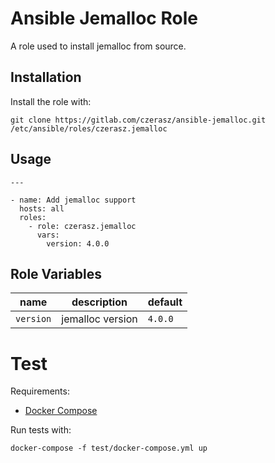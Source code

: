 # Ansible Jemalloc Role

A role used to install jemalloc from source.

## Installation

Install the role with:

```
git clone https://gitlab.com/czerasz/ansible-jemalloc.git /etc/ansible/roles/czerasz.jemalloc
```

## Usage

```
---

- name: Add jemalloc support
  hosts: all
  roles:
    - role: czerasz.jemalloc
      vars:
        version: 4.0.0
```

## Role Variables

| name | description | default |
| --- | --- | --- |
| `version` | jemalloc version | `4.0.0` |

# Test

Requirements:

- [Docker Compose](https://docs.docker.com/compose/)

Run tests with:

```
docker-compose -f test/docker-compose.yml up
```
